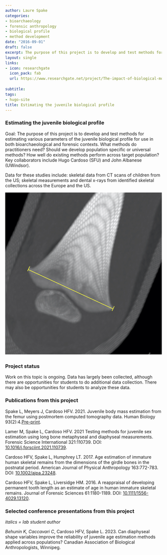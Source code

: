 ```yaml
---
author: Laure Spake
categories:
- bioarchaeology
- forensic anthropology
- biological profile
- method development
date: "2016-09-01"
draft: false
excerpt: The purpose of this project is to develop and test methods for estimating various parameters of the juvenile biological profile for use in both bioarchaeological and forensic contexts
layout: single
links:
- icon: researchgate
  icon_pack: fab
  url: https://www.researchgate.net/project/The-impact-of-biological-mortality-bias-in-growth-on-bioarchaeological-interpretations-of-past-populations

subtitle: 
tags:
- hugo-site
title: Estimating the juvenile biological profile
---
```


### Estimating the juvenile biological profile

Goal: The purpose of this project is to develop and test methods for estimating various parameters of the juvenile biological profile for use in both bioarchaeological and forensic contexts. What methods do practitioners need? Should we develop population specific or universal methods? How well do existing methods perform across target population? Key collaborators include Hugo Cardoso (SFU) and John Albanese (UWindsor).

Data for these studies include: skeletal data from CT scans of children from the US; skeletal measurements and dental x-rays from identified skeletal collections across the Europe and the US. 

![Illustration measurement of the distal femoral metaphysis in a CT scan](featured.jpg)

### Project status

Work on this topic is ongoing. Data has largely been collected, although there are opportunities for students to do additional data collection. There may also be opportunities for students to analyze these data.

### Publications from this project

Spake L, Meyers J, Cardoso HFV. 2021. Juvenile body mass estimation from the femur using postmortem computed tomography data. Human Biology 93(2):4.[Pre-print](https://digitalcommons.wayne.edu/humbiol_preprints/188).

Lamer M, Spake L, Cardoso HFV. 2021 Testing methods for juvenile sex estimation using long bone metaphyseal and diaphyseal measurements. Forensic Science International 321:110739. DOI: [10.1016/j.forsciint.2021.110739](https://doi.org/10.1016/j.forsciint.2021.110739).

Cardoso HFV, Spake L, Humphrey LT. 2017. Age estimation of immature human skeletal remains from the dimensions of the girdle bones in the postnatal period. American Journal of Physical Anthropology 163:772-783. DOI: [10.1002/ajpa.23248](https://doi.org/10.1002/ajpa.23248).

Cardoso HFV, Spake L, Liversidge HM. 2016. A reappraisal of developing permanent tooth length as an estimate of age in human immature skeletal remains. Journal of Forensic Sciences 61:1180-1189. DOI: [10.1111/1556-4029.13120](https://doi.org/10.1111/1556-4029.13120).

### Selected conference presentations from this project
_italics = lab student author_

*Behunin K, Caccavari C*, Cardoso HFV, Spake L. 2023. Can diaphyseal shape variables improve the reliability of juvenile age estimation methods applied across populations? Canadian Association of Biological Anthropologists, Winnipeg.